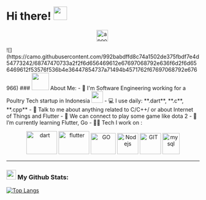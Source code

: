 # Hi there! <img src="https://github.com/TheDudeThatCode/TheDudeThatCode/blob/master/Assets/Hi.gif" width="35" />
<p align="center">
<a href="https://linkedin.com/in/apoorvtyagi" target="blank"><img align="center" src="https://cdn.jsdelivr.net/npm/simple-icons@3.0.1/icons/linkedin.svg" alt="apoorvtyagi" height="30" width="30" /></a>&nbsp;
</p>
![](https://camo.githubusercontent.com/992babdffd8c74a1502de375fbdf7e4d54773242/68747470733a2f2f6d656469612e67697068792e636f6d2f6d656469612f53576f536b4e36447854737a71494b4571762f67697068792e676966)
### <img src="https://github.com/TheDudeThatCode/TheDudeThatCode/blob/master/Assets/Developer.gif" width="45" /> About Me:
- 🏦 I'm Software Engineering working for a Poultry Tech startup in Indonesia 
      <img src="https://media.giphy.com/media/WUlplcMpOCEmTGBtBW/giphy.gif" width="30">
- 💻 I use daily: **.dart**, **.c**, **.cpp**
- 💬 Talk to me about anything related to C/C++/ or about Internet of Things and Flutter
- 👯 We can connect to play some game like dota 2
- 📖 I’m currently learning Flutter, Go
- 🧑‍💻 Tech I work on :
<p align="center">
      <img src="https://www.vectorlogo.zone/logos/dartlang/dartlang-ar21.svg" alt="dart" width="80" height="60"/> 
      <img src="https://www.vectorlogo.zone/logos/flutterio/flutterio-ar21.svg" alt="flutter" width="80" height="60"/>
      <img src="https://www.vectorlogo.zone/logos/golang/golang-official.svg" alt="GO" width="65" height="55"/>
      <img src="https://www.vectorlogo.zone/logos/nodejs/nodejs-icon.svg" alt="Nodejs" width="55" height="55"/>
      <img src="https://www.vectorlogo.zone/logos/git-scm/git-scm-icon.svg" alt="GIT" width="55" height="55"/> 
      <img src="https://www.vectorlogo.zone/logos/mysql/mysql-icon.svg" alt="mysql" width="45" height="55"/>
</p>

---
### <img src='https://media1.giphy.com/media/du3J3cXyzhj75IOgvA/giphy.gif?cid=ecf05e47x2g034i9pzwtzzsd3xgg2w9nr94t4tflbbgo3008&rid=giphy.gif' width='25' /> My Github Stats:
<!--![Apoorv's github stats](https://github-readme-stats.vercel.app/api?username=anggasetiawanw&show_icons=true&title_color=ffc857&icon_color=8ac926&text_color=daf7dc&bg_color=151515&hide=issues&count_private=true&include_all_commits=true) --->
[![Top Langs](https://github-readme-stats.vercel.app/api/top-langs/?username=anggasetiawanw&layout=compact&text_color=daf7dc&bg_color=151515&hide=css,html,php)](https://github.com/anuraghazra/github-readme-stats)
<!--[![GitHub Streak](https://github-readme-streak-stats.herokuapp.com/?user=anggasetiawanw&theme=dark)](https://git.io/streak-stats)--->
